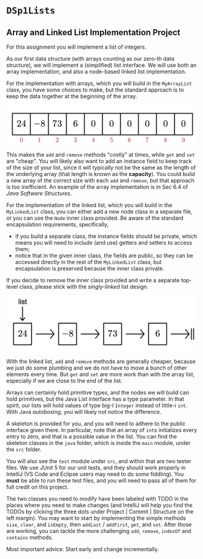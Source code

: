 # <code>DSp1Lists</code>
## Array and Linked List Implementation Project

For this assignment you will implement a list of integers.

As our first data structure (with arrays counting as our zero-th
data structure), we will implement a (simplified) list interface.
We will use both an array implementation, and also a node-based
linked list implementation.

For the implementation with arrays, which you will build in the
`MyArrayList` class, you have some choices to make, but the standard
approach is to keep the data together at the beginning of the array.

![p1ArrayList](./lists-images/p1ArrayList.png "Array List")

This makes the `add` and `remove` methods "costly" at times,
while `get` and `set` are "cheap". You will likely also want to
add an instance field to keep track of the size of your list,
since it will typically not be the same as the length of the
underlying array (that length is known as the **capacity**).
You could build a new array of the correct size with each `add` and
`remove`, but that approach is too inefficient. An example of the
array implementation is in Sec 6.4 of *Java Software Structures*.

For the implementation of the linked list, which you will build
in the `MyLinkedList` class, you can either add a new node class
in a separate file, or you can use the `Node` inner class provided.
Be aware of the standard encapsulation requirements, specifically,
 - if you build a separate class, the instance fields should be
private, which means you will need to include (and use) getters
and setters to access them;
 - notice that in the given inner class, the fields are public,
so they can be accessed directly in the rest of the `MyLinkedList` class,
but encapsulation is preserved because the inner class private.

If you decide to remove the inner class provided and write a separate
top-level class, please stick with the *singly-linked* list design.

![p1LinkedList](./lists-images/p1LinkedList.png "Linked List")

With the linked list, `add` and `remove` methods are generally
cheaper, because we just do some plumbing and we do not have to
move a bunch of other elements every time. But `get` and `set`
are more work than with the array list, especially if we are
close to the end of the list.

Arrays can certainly hold primitive types, and the nodes we will
build can hold primitives, but the Java List interface has a
type parameter. In that spirit, our lists will hold values of 
type big-I `Integer` instead of little-i `int`. With Java 
*autoboxing*, you will likely not notice the difference.

A skeleton is provided for you, and you will need to adhere
to the public interface given there. In particular, note
that an array of `int`s initializes every entry to zero,
and that is a possible value in the list. You can find the
skeleton classes in the `java` folder, which is inside the
`main` module, under the `src` folder.

You will also see the `test` module under `src`, and within
that are two tester files. We use JUnit 5 for our unit tests,
and they should work properly in IntelliJ (VS Code and Eclipse
users may need to do some fiddling). You **must** be able to
run these test files, and you will need to pass all of them
for full credit on this project.

The two classes you need to modify have been labeled with TODO
in the places where you need to make changes (and IntelliJ will
help you find the TODOs by clicking the three dots under Project |
Commit | Structure on the left margin). You may want to start by
implementing the simple methods `size`, `clear`, and `isEmpty`,
then `addLast` / `addFirst`, `get`, and `set`. After those are
working, you can tackle the more challenging `add`, `remove`,
`indexOf` and `contains` methods.

Most important advice: Start early and change incrementally.
